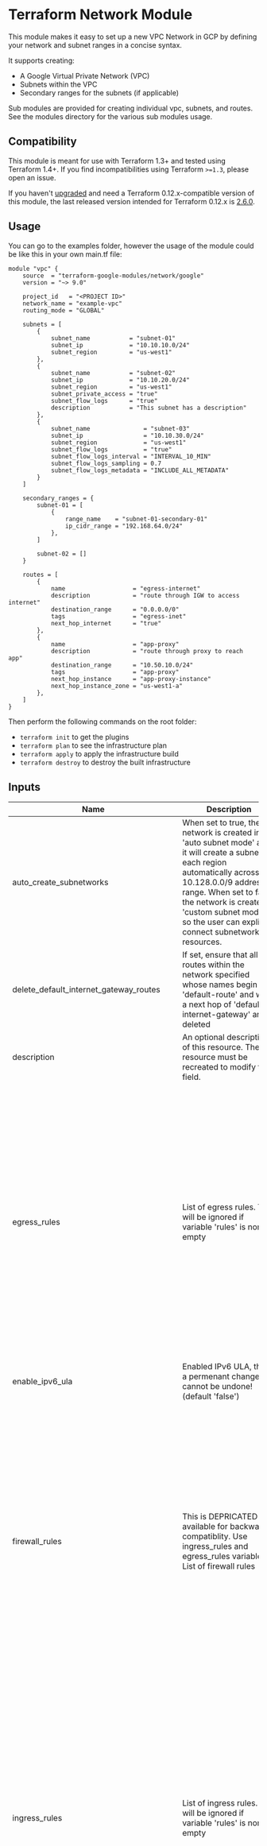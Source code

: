 # Terraform Network Module

This module makes it easy to set up a new VPC Network in GCP by defining your network and subnet ranges in a concise syntax.

It supports creating:

- A Google Virtual Private Network (VPC)
- Subnets within the VPC
- Secondary ranges for the subnets (if applicable)

Sub modules are provided for creating individual vpc, subnets, and routes. See the modules directory for the various sub modules usage.

## Compatibility

This module is meant for use with Terraform 1.3+ and tested using Terraform 1.4+.
If you find incompatibilities using Terraform `>=1.3`, please open an issue.

If you haven't [upgraded][terraform-0.13-upgrade] and need a Terraform
0.12.x-compatible version of this module, the last released version
intended for Terraform 0.12.x is [2.6.0].

## Usage
You can go to the examples folder, however the usage of the module could be like this in your own main.tf file:

```hcl
module "vpc" {
    source  = "terraform-google-modules/network/google"
    version = "~> 9.0"

    project_id   = "<PROJECT ID>"
    network_name = "example-vpc"
    routing_mode = "GLOBAL"

    subnets = [
        {
            subnet_name           = "subnet-01"
            subnet_ip             = "10.10.10.0/24"
            subnet_region         = "us-west1"
        },
        {
            subnet_name           = "subnet-02"
            subnet_ip             = "10.10.20.0/24"
            subnet_region         = "us-west1"
            subnet_private_access = "true"
            subnet_flow_logs      = "true"
            description           = "This subnet has a description"
        },
        {
            subnet_name               = "subnet-03"
            subnet_ip                 = "10.10.30.0/24"
            subnet_region             = "us-west1"
            subnet_flow_logs          = "true"
            subnet_flow_logs_interval = "INTERVAL_10_MIN"
            subnet_flow_logs_sampling = 0.7
            subnet_flow_logs_metadata = "INCLUDE_ALL_METADATA"
        }
    ]

    secondary_ranges = {
        subnet-01 = [
            {
                range_name    = "subnet-01-secondary-01"
                ip_cidr_range = "192.168.64.0/24"
            },
        ]

        subnet-02 = []
    }

    routes = [
        {
            name                   = "egress-internet"
            description            = "route through IGW to access internet"
            destination_range      = "0.0.0.0/0"
            tags                   = "egress-inet"
            next_hop_internet      = "true"
        },
        {
            name                   = "app-proxy"
            description            = "route through proxy to reach app"
            destination_range      = "10.50.10.0/24"
            tags                   = "app-proxy"
            next_hop_instance      = "app-proxy-instance"
            next_hop_instance_zone = "us-west1-a"
        },
    ]
}
```

Then perform the following commands on the root folder:

- `terraform init` to get the plugins
- `terraform plan` to see the infrastructure plan
- `terraform apply` to apply the infrastructure build
- `terraform destroy` to destroy the built infrastructure

<!-- BEGINNING OF PRE-COMMIT-TERRAFORM DOCS HOOK -->
## Inputs

| Name | Description | Type | Default | Required |
|------|-------------|------|---------|:--------:|
| auto\_create\_subnetworks | When set to true, the network is created in 'auto subnet mode' and it will create a subnet for each region automatically across the 10.128.0.0/9 address range. When set to false, the network is created in 'custom subnet mode' so the user can explicitly connect subnetwork resources. | `bool` | `false` | no |
| delete\_default\_internet\_gateway\_routes | If set, ensure that all routes within the network specified whose names begin with 'default-route' and with a next hop of 'default-internet-gateway' are deleted | `bool` | `false` | no |
| description | An optional description of this resource. The resource must be recreated to modify this field. | `string` | `""` | no |
| egress\_rules | List of egress rules. This will be ignored if variable 'rules' is non-empty | <pre>list(object({<br>    name                    = string<br>    description             = optional(string, null)<br>    disabled                = optional(bool, null)<br>    priority                = optional(number, null)<br>    destination_ranges      = optional(list(string), [])<br>    source_ranges           = optional(list(string), [])<br>    source_tags             = optional(list(string))<br>    source_service_accounts = optional(list(string))<br>    target_tags             = optional(list(string))<br>    target_service_accounts = optional(list(string))<br><br>    allow = optional(list(object({<br>      protocol = string<br>      ports    = optional(list(string))<br>    })), [])<br>    deny = optional(list(object({<br>      protocol = string<br>      ports    = optional(list(string))<br>    })), [])<br>    log_config = optional(object({<br>      metadata = string<br>    }))<br>  }))</pre> | `[]` | no |
| enable\_ipv6\_ula | Enabled IPv6 ULA, this is a permenant change and cannot be undone! (default 'false') | `bool` | `false` | no |
| firewall\_rules | This is DEPRICATED and available for backward compatiblity. Use ingress\_rules and egress\_rules variables. List of firewall rules | <pre>list(object({<br>    name                    = string<br>    description             = optional(string, null)<br>    direction               = optional(string, "INGRESS")<br>    disabled                = optional(bool, null)<br>    priority                = optional(number, null)<br>    ranges                  = optional(list(string), [])<br>    source_tags             = optional(list(string))<br>    source_service_accounts = optional(list(string))<br>    target_tags             = optional(list(string))<br>    target_service_accounts = optional(list(string))<br><br>    allow = optional(list(object({<br>      protocol = string<br>      ports    = optional(list(string))<br>    })), [])<br>    deny = optional(list(object({<br>      protocol = string<br>      ports    = optional(list(string))<br>    })), [])<br>    log_config = optional(object({<br>      metadata = string<br>    }))<br>  }))</pre> | `[]` | no |
| ingress\_rules | List of ingress rules. This will be ignored if variable 'rules' is non-empty | <pre>list(object({<br>    name                    = string<br>    description             = optional(string, null)<br>    disabled                = optional(bool, null)<br>    priority                = optional(number, null)<br>    destination_ranges      = optional(list(string), [])<br>    source_ranges           = optional(list(string), [])<br>    source_tags             = optional(list(string))<br>    source_service_accounts = optional(list(string))<br>    target_tags             = optional(list(string))<br>    target_service_accounts = optional(list(string))<br><br>    allow = optional(list(object({<br>      protocol = string<br>      ports    = optional(list(string))<br>    })), [])<br>    deny = optional(list(object({<br>      protocol = string<br>      ports    = optional(list(string))<br>    })), [])<br>    log_config = optional(object({<br>      metadata = string<br>    }))<br>  }))</pre> | `[]` | no |
| internal\_ipv6\_range | When enabling IPv6 ULA, optionally, specify a /48 from fd20::/20 (default null) | `string` | `null` | no |
| mtu | The network MTU (If set to 0, meaning MTU is unset - defaults to '1460'). Recommended values: 1460 (default for historic reasons), 1500 (Internet default), or 8896 (for Jumbo packets). Allowed are all values in the range 1300 to 8896, inclusively. | `number` | `0` | no |
| network\_firewall\_policy\_enforcement\_order | Set the order that Firewall Rules and Firewall Policies are evaluated. Valid values are `BEFORE_CLASSIC_FIREWALL` and `AFTER_CLASSIC_FIREWALL`. (default null or equivalent to `AFTER_CLASSIC_FIREWALL`) | `string` | `null` | no |
| network\_name | The name of the network being created | `string` | n/a | yes |
| project\_id | The ID of the project where this VPC will be created | `string` | n/a | yes |
| routes | List of routes being created in this VPC | `list(map(string))` | `[]` | no |
| routing\_mode | The network routing mode (default 'GLOBAL') | `string` | `"GLOBAL"` | no |
| secondary\_ranges | Secondary ranges that will be used in some of the subnets | `map(list(object({ range_name = string, ip_cidr_range = string })))` | `{}` | no |
| shared\_vpc\_host | Makes this project a Shared VPC host if 'true' (default 'false') | `bool` | `false` | no |
| subnets | The list of subnets being created | <pre>list(object({<br>    subnet_name                      = string<br>    subnet_ip                        = string<br>    subnet_region                    = string<br>    subnet_private_access            = optional(string)<br>    subnet_private_ipv6_access       = optional(string)<br>    subnet_flow_logs                 = optional(string)<br>    subnet_flow_logs_interval        = optional(string)<br>    subnet_flow_logs_sampling        = optional(string)<br>    subnet_flow_logs_metadata        = optional(string)<br>    subnet_flow_logs_filter          = optional(string)<br>    subnet_flow_logs_metadata_fields = optional(list(string))<br>    description                      = optional(string)<br>    purpose                          = optional(string)<br>    role                             = optional(string)<br>    stack_type                       = optional(string)<br>    ipv6_access_type                 = optional(string)<br>  }))</pre> | n/a | yes |

## Outputs

| Name | Description |
|------|-------------|
| network | The created network |
| network\_id | The ID of the VPC being created |
| network\_name | The name of the VPC being created |
| network\_self\_link | The URI of the VPC being created |
| project\_id | VPC project id |
| route\_names | The route names associated with this VPC |
| subnets | A map with keys of form subnet\_region/subnet\_name and values being the outputs of the google\_compute\_subnetwork resources used to create corresponding subnets. |
| subnets\_flow\_logs | Whether the subnets will have VPC flow logs enabled |
| subnets\_ids | The IDs of the subnets being created |
| subnets\_ips | The IPs and CIDRs of the subnets being created |
| subnets\_names | The names of the subnets being created |
| subnets\_private\_access | Whether the subnets will have access to Google API's without a public IP |
| subnets\_regions | The region where the subnets will be created |
| subnets\_secondary\_ranges | The secondary ranges associated with these subnets |
| subnets\_self\_links | The self-links of subnets being created |

<!-- END OF PRE-COMMIT-TERRAFORM DOCS HOOK -->

### Subnet Inputs

The subnets list contains maps, where each object represents a subnet. Each map has the following inputs (please see examples folder for additional references):

| Name                         | Description                                                                                                     |  Type  |         Default          | Required |
| ---------------------------- | --------------------------------------------------------------------------------------------------------------- | :----: | :----------------------: | :------: |
| subnet\_name                 | The name of the subnet being created                                                                            | string |            -             |   yes    |
| subnet\_ip                   | The IP and CIDR range of the subnet being created                                                               | string |            -             |   yes    |
| subnet\_region               | The region where the subnet will be created                                                                     | string |            -             |   yes    |
| subnet\_private\_access      | Whether this subnet will have private Google access enabled                                                     | string |        `"false"`         |    no    |
| subnet\_private\_ipv6\_access| The private IPv6 google access type for the VMs in this subnet                                                  | string |            -             |    no    |
| subnet\_flow\_logs           | Whether the subnet will record and send flow log data to logging                                                | string |        `"false"`         |    no    |
| subnet\_flow\_logs\_interval | If subnet\_flow\_logs is true, sets the aggregation interval for collecting flow logs                           | string |    `"INTERVAL_5_SEC"`    |    no    |
| subnet\_flow\_logs\_sampling | If subnet\_flow\_logs is true, set the sampling rate of VPC flow logs within the subnetwork                     | string |         `"0.5"`          |    no    |
| subnet\_flow\_logs\_metadata | If subnet\_flow\_logs is true, configures whether metadata fields should be added to the reported VPC flow logs | string | `"INCLUDE_ALL_METADATA"` |    no    |
| subnet\_flow\_logs\_filter | Export filter defining which VPC flow logs should be logged, see https://cloud.google.com/vpc/docs/flow-logs#filtering for formatting details  | string | `"true"` |    no    |
| subnet\_flow\_logs\_metadata\_fields | List of metadata fields that should be added to reported logs. Can only be specified if VPC flow logs for this subnetwork is enabled and "metadata" is set to CUSTOM_METADATA.  | any | - |    no    |
| description                         | An optional description of this resource. Provide this property when you create the resource. This field can be set only at resource creation time  | string | - |    no    |
| purpose | The purpose of the subnet usage. Whether it is to be used as a regular subnet or for proxy or loadbalacing purposes, see https://cloud.google.com/vpc/docs/subnets#purpose for more details  | string | `"PRIVATE"` |    no    |
| role                         | The role of the subnet when using it as a proxy or loadbalancer network. Whether it is to be used as the active or as a backup subnet, see https://cloud.google.com/load-balancing/docs/proxy-only-subnets#proxy_only_subnet_create for more details  | string |            -             |    no    |
| stack\_type                  | `IPV4_ONLY` or `IPV4_IPV6` for dual-stack networking | string | - | no |
| ipv6\_access\_type           | `INTERNAL` or `EXTERNAL`. `INTERNAL` requires ULA be enabled on the VPC | string | - | no |


### Route Inputs

The routes list contains maps, where each object represents a route. For the next_hop_* inputs, only one is possible to be used in each route. Having two next_hop_* inputs will produce an error. Each map has the following inputs (please see examples folder for additional references):

| Name | Description | Type | Default | Required |
|------|-------------|:----:|:-----:|:-----:|
| name | The name of the route being created  | string | - | no |
| description | The description of the route being created | string | - | no |
| tags | The network tags assigned to this route. This is a list in string format. Eg. "tag-01,tag-02"| string | - | yes |
| destination\_range | The destination range of outgoing packets that this route applies to. Only IPv4 is supported | string | - | yes
| next\_hop\_internet | Whether the next hop to this route will the default internet gateway. Use "true" to enable this as next hop | string | `"false"` | yes |
| next\_hop\_ip | Network IP address of an instance that should handle matching packets | string | - | yes |
| next\_hop\_instance |  URL or name of an instance that should handle matching packets. If just name is specified "next\_hop\_instance\_zone" is required | string | - | yes |
| next\_hop\_instance\_zone |  The zone of the instance specified in next\_hop\_instance. Only required if next\_hop\_instance is specified as a name | string | - | no |
| next\_hop\_vpn\_tunnel | URL to a VpnTunnel that should handle matching packets | string | - | yes |
| priority | The priority of this route. Priority is used to break ties in cases where there is more than one matching route of equal prefix length. In the case of two routes with equal prefix length, the one with the lowest-numbered priority value wins | string | `"1000"` | yes |

## Requirements
### Installed Software
- [Terraform](https://www.terraform.io/downloads.html) >= 1.3
- [Terraform Provider for GCP](https://github.com/terraform-providers/terraform-provider-google) >= 4.25
- [Terraform Provider for GCP Beta](https://github.com/terraform-providers/terraform-provider-google-beta) >= 4.25
- [gcloud](https://cloud.google.com/sdk/gcloud/) >243.0.0

### Configure a Service Account
In order to execute this module you must have a Service Account with the following roles:

- roles/compute.networkAdmin on the organization or folder

If you are going to manage a Shared VPC, you must have either:

- roles/compute.xpnAdmin on the organization
- roles/compute.xpnAdmin on the folder (beta)

### Enable API's
In order to operate with the Service Account you must activate the following API on the project where the Service Account was created:

- Compute Engine API - compute.googleapis.com

## Contributing

Refer to the [contribution guidelines](./CONTRIBUTING.md) for
information on contributing to this module.

[terraform-0.13-upgrade]: https://www.terraform.io/upgrade-guides/0-13.html
[2.6.0]: https://registry.terraform.io/modules/terraform-google-modules/network/google/2.6.0

